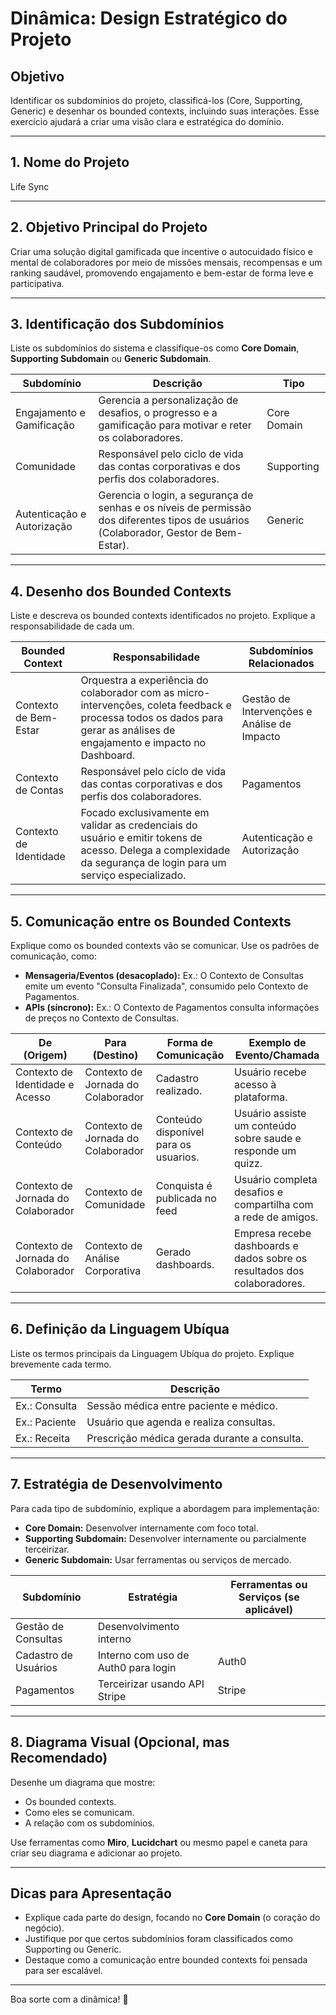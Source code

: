 # Dinâmica: Design Estratégico do Projeto

## Objetivo
Identificar os subdomínios do projeto, classificá-los (Core, Supporting, Generic) e desenhar os bounded contexts, incluindo suas interações. Esse exercício ajudará a criar uma visão clara e estratégica do domínio.

---

## 1. Nome do Projeto
Life Sync

---

## 2. Objetivo Principal do Projeto
Criar uma solução digital gamificada que incentive o autocuidado físico e mental de colaboradores por meio de missões mensais, recompensas e um ranking saudável, promovendo engajamento e bem-estar de forma leve e participativa.

---

## 3. Identificação dos Subdomínios
Liste os subdomínios do sistema e classifique-os como **Core Domain**, **Supporting Subdomain** ou **Generic Subdomain**.

| **Subdomínio**              | **Descrição**                                                                                      | **Tipo**         |
|-----------------------------|--------------------------------------------------------------------------------------------------|------------------|
| Engajamento e Gamificação   | Gerencia a personalização de desafios, o progresso e a gamificação para motivar e reter os colaboradores.                                | Core Domain      |
| Comunidade            | Responsável pelo ciclo de vida das contas corporativas e dos perfis dos colaboradores.                                                   | Supporting       |
| Autenticação e Autorização  | Gerencia o login, a segurança de senhas e os níveis de permissão dos diferentes tipos de usuários (Colaborador, Gestor de Bem-Estar).    | Generic          |

---

## 4. Desenho dos Bounded Contexts
Liste e descreva os bounded contexts identificados no projeto. Explique a responsabilidade de cada um.

| **Bounded Context**           | **Responsabilidade**                                                                                 | **Subdomínios Relacionados** |
|-------------------------------|-----------------------------------------------------------------------------------------------------|-----------------------------|
| Contexto de Bem-Estar   | Orquestra a experiência do colaborador com as micro-intervenções, coleta feedback e processa todos os dados para gerar as análises de engajamento e impacto no Dashboard.    | Gestão de Intervenções e Análise de Impacto  |
| Contexto de Contas      | Responsável pelo ciclo de vida das contas corporativas e dos perfis dos colaboradores.      | Pagamentos                  |
| Contexto de Identidade  | Focado exclusivamente em validar as credenciais do usuário e emitir tokens de acesso. Delega a complexidade da segurança de login para um serviço especializado. | Autenticação e Autorização

---

## 5. Comunicação entre os Bounded Contexts
Explique como os bounded contexts vão se comunicar. Use os padrões de comunicação, como:
- **Mensageria/Eventos (desacoplado):** Ex.: O Contexto de Consultas emite um evento "Consulta Finalizada", consumido pelo Contexto de Pagamentos.
- **APIs (síncrono):** Ex.: O Contexto de Pagamentos consulta informações de preços no Contexto de Consultas.

| **De (Origem)**              | **Para (Destino)**          | **Forma de Comunicação**    | **Exemplo de Evento/Chamada**                  |
|------------------------------|-----------------------------|-----------------------------|-----------------------------------------------|
| Contexto de Identidade e Acesso  | Contexto de Jornada do Colaborador    | Cadastro realizado.         | Usuário recebe acesso à plataforma.     |
| Contexto de Conteúdo        | Contexto de Jornada do Colaborador      | Conteúdo disponível para os usuarios.                         |Usuário assiste um conteúdo sobre saude e responde um quizz.     |
| Contexto de Jornada do Colaborador       | Contexto de Comunidade  | Conquista é publicada no feed | Usuário completa desafios e compartilha com a rede de amigos.
| Contexto de Jornada do Colaborador       | Contexto de Análise Corporativa | Gerado dashboards. | Empresa recebe dashboards e dados sobre os resultados dos colaboradores.

---

## 6. Definição da Linguagem Ubíqua
Liste os termos principais da Linguagem Ubíqua do projeto. Explique brevemente cada termo.

| **Termo**                    | **Descrição**                                                                                   |
|------------------------------|-----------------------------------------------------------------------------------------------|
| Ex.: Consulta                | Sessão médica entre paciente e médico.                                                       |
| Ex.: Paciente                | Usuário que agenda e realiza consultas.                                                      |
| Ex.: Receita                 | Prescrição médica gerada durante a consulta.                                                 |

---

## 7. Estratégia de Desenvolvimento
Para cada tipo de subdomínio, explique a abordagem para implementação:
- **Core Domain:** Desenvolver internamente com foco total.
- **Supporting Subdomain:** Desenvolver internamente ou parcialmente terceirizar.
- **Generic Subdomain:** Usar ferramentas ou serviços de mercado.

| **Subdomínio**              | **Estratégia**                         | **Ferramentas ou Serviços (se aplicável)** |
|-----------------------------|---------------------------------------|-------------------------------------------|
| Gestão de Consultas         | Desenvolvimento interno               |                                           |
| Cadastro de Usuários        | Interno com uso de Auth0 para login   | Auth0                                     |
| Pagamentos                  | Terceirizar usando API Stripe         | Stripe                                    |

---

## 8. Diagrama Visual (Opcional, mas Recomendado)
Desenhe um diagrama que mostre:
- Os bounded contexts.
- Como eles se comunicam.
- A relação com os subdomínios.

Use ferramentas como **Miro**, **Lucidchart** ou mesmo papel e caneta para criar seu diagrama e adicionar ao projeto.

---

## Dicas para Apresentação
- Explique cada parte do design, focando no **Core Domain** (o coração do negócio).
- Justifique por que certos subdomínios foram classificados como Supporting ou Generic.
- Destaque como a comunicação entre bounded contexts foi pensada para ser escalável.

---

Boa sorte com a dinâmica! 🚀
